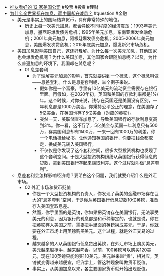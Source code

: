 - [推友看好的 12 家美国公司](https://twitter.com/Rocky_Bitcoin/status/1695841454424510938) #股票 #投资 #理财
- [为什么全世界都在加息，而中国却在减息？](https://twitter.com/0xUnicorn/status/1696100098655260806) #question #金融
	- 美元是事实上的国际结算货币，具有非常特殊的地位。
		- 历史上每一次美元加息，都会导致不同程度的经济震荡：1993年美元加息，墨西哥爆发债务危机；1995年美元加息，东南亚爆发金融危机；2001年美元加息，阿根廷爆发债务危机；2005-2006年美元加息，美国爆发次贷危机；2015年底美元加息，爆发新兴市场危机。
	- 美国加息影响美国自己，这还好理解。为什么每一次美元加息，其他国家也会爆发危机呢？为什么美国加息，其他国家会跟随加息呢？以及，为什么普遍加息的环境下，我国却在降息呢？
		- 01 息差套利
			- 为了理解美元加息的影响，首先就要讲到一个概念，这个概念叫做——息差套利。什么是息差套利呢，举个例子来说。
				- 假如你是一个富豪，手里有10亿美元的流动资金需要存在银行里面。再假如，在2020年初，英国和美国的存款利率都是1%/年。这个时候，对你来说，钱存在英国还是美国没有区别，一年利息都是1000万美金。你秉持公平公正的理念，在美国存了5亿美金，在英国也存了5亿美金（对应的英镑）。
				- 突然一天，美联储宣布加息了，导致美国银行的存款利息变高到3%。你一看，这不行了，5亿美金存英国一年利息只有500万，存美国利息却有1500万，一来一回有1000万的利差。你一个电话挂给秘书，让他通知英国的银行，你要把钱全都取走，换成美元转入美国银行。
				- 不仅仅是你发现了这个套利空间，很多大型投资机构也发现了这个套利空间。于是大型投资机构纷纷从英国银行获得低息的贷款，拿到美国银行存起来赚取利差。这个过程就叫做“息差套利”。
	- 息差套利会怎样影响经济呢？要明白这个问题，我们就要介绍什么是外汇市场。
		- 02 外汇市场和货币贬值
			- 你是一个大型投资机构的负责人，你发现了英美的金融市场存在巨大的“息差套利”空间，于是你从英国银行低息贷款10亿英镑，准备存入美国套取息差。
			- 然而，你手里面的是英镑，你如果把英镑存在美国银行，无法享受美元的利息，因为银行的利息都是和币种绑定的。也就是说，你在把英镑存入美国之前，需要把手里面的英镑换成美元。于是，你就要在外汇市场上用英镑购买美元。这个过程，就是外汇交易的过程。
			- 越来越多的人从英国银行低息贷出英镑，在外汇市场上购买美元，美元越来越抢手、越来越吃香。以前，100英镑可以购买120美元，现在100英镑只能购买110美元。美元越来越“贵”，相对应，英镑就变得越来越便宜，经济学上，管这种现象叫做货币贬值。
			- 事实上，从美国加息以来，各主要国家货币就开始出现贬值。